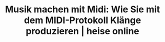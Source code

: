 ---
title: 'Musik machen mit Midi: Wie Sie mit dem MIDI-Protokoll Klänge produzieren | heise online'
url: https://www.heise.de/ratgeber/Musik-machen-mit-Midi-Wie-Sie-mit-dem-MIDI-Protokoll-Klaenge-produzieren-6344186.html
image: 1667729011000.png
tags: ''
description: ''
---